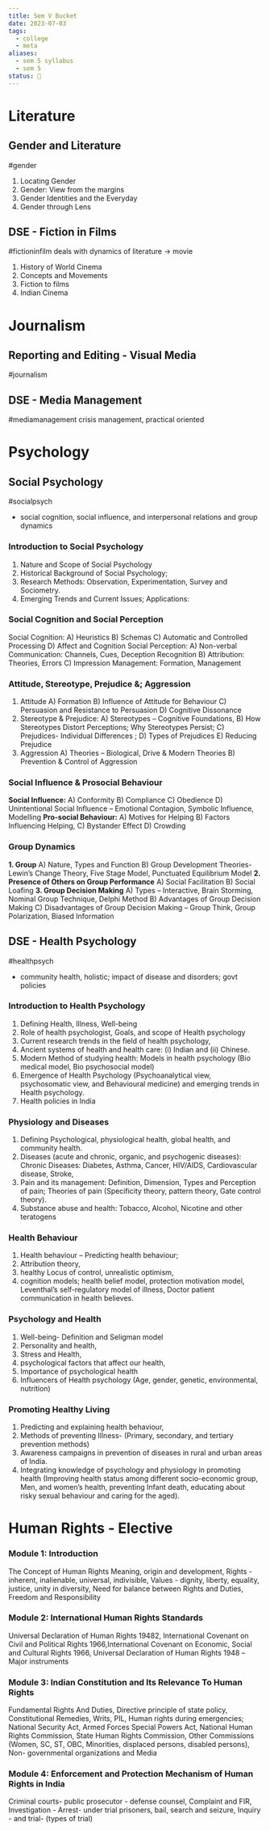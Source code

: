 ```yaml
---
title: Sem V Bucket
date: 2023-07-03
tags:
  - college
  - meta
aliases:
  - sem 5 syllabus
  - sem 5
status: 🌱
---
```

# Literature
## Gender and Literature
#gender
1) Locating Gender
2) Gender: View from the margins
3) Gender Identities and the Everyday
4) Gender through Lens
## DSE - Fiction in Films
#fictioninfilm 
deals with dynamics of literature -> movie
1. History of World Cinema
2. Concepts and Movements
3. Fiction to films
4. Indian Cinema 
# Journalism
## Reporting and Editing - Visual Media
#journalism 
## DSE - Media Management
#mediamanagement 
crisis management, practical oriented

# Psychology
## Social Psychology
#socialpsych 
- social cognition, social influence, and interpersonal relations and group dynamics 
### Introduction to Social Psychology 
1. Nature and Scope of Social Psychology
2. Historical Background of Social Psychology;
3. Research Methods: Observation, Experimentation, Survey and Sociometry.
4. Emerging Trends and Current Issues; Applications: 
### Social Cognition and Social Perception 
Social Cognition:
	A) Heuristics
	B) Schemas
	C) Automatic and Controlled Processing
	D) Affect and Cognition
Social Perception:
	A) Non-verbal Communication: Channels, Cues, Deception Recognition
	B) Attribution: Theories, Errors
	C) Impression Management: Formation, Management
### Attitude, Stereotype, Prejudice &; Aggression 
1. Attitude 
	A) Formation
	B) Influence of Attitude for Behaviour
	C) Persuasion and Resistance to Persuasion
	D) Cognitive Dissonance
2. Stereotype & Prejudice:
	A) Stereotypes – Cognitive Foundations,
	B) How Stereotypes Distort Perceptions; Why Stereotypes Persist;
	C) Prejudices- Individual Differences ;
	D) Types of Prejudices
	E) Reducing Prejudice
3. Aggression
	A) Theories – Biological, Drive &amp; Modern Theories
	B) Prevention &amp; Control of Aggression
### Social Influence & Prosocial Behaviour 
**Social Influence:**
	A) Conformity
	B) Compliance
	C) Obedience
	D) Unintentional Social Influence – Emotional Contagion, Symbolic Influence,
	Modelling
**Pro-social Behaviour:**
	A) Motives for Helping
	B) Factors Influencing Helping,
	C) Bystander Effect
	D) Crowding 
### Group Dynamics 
**1. Group**
	A) Nature, Types and Function
	B) Group Development Theories- Lewin’s Change Theory, Five Stage Model,
	Punctuated Equilibrium Model
**2. Presence of Others on Group Performance**
	A) Social Facilitation
	B) Social Loafing
**3. Group Decision Making**
	A) Types – Interactive, Brain Storming, Nominal Group Technique, Delphi Method
	B) Advantages of Group Decision Making
	C) Disadvantages of Group Decision Making – Group Think, Group Polarization, Biased Information
## DSE - Health Psychology
#healthpsych 
- community health, holistic; impact of disease and disorders; govt policies 
### Introduction to Health Psychology
1. Defining Health, Illness, Well-being
2. Role of health psychologist, Goals, and scope of Health psychology
3. Current research trends in the field of health psychology,
4. Ancient systems of health and health care: (i) Indian and (ii) Chinese.
5. Modern Method of studying health: Models in health psychology (Bio medical model, Bio psychosocial model)
6. Emergence of Health Psychology (Psychoanalytical view, psychosomatic view, and Behavioural medicine) and emerging trends in Health psychology.
7. Health policies in India
### Physiology and Diseases
1. Defining Psychological, physiological health, global health, and community health.
2. Diseases (acute and chronic, organic, and psychogenic diseases): Chronic Diseases: Diabetes, Asthma, Cancer, HIV/AIDS, Cardiovascular disease, Stroke,
3. Pain and its management: Definition, Dimension, Types and Perception of pain; Theories of pain (Specificity theory, pattern theory, Gate control theory).
4. Substance abuse and health: Tobacco, Alcohol, Nicotine and other teratogens
### Health Behaviour
1. Health behaviour – Predicting health behaviour; 
2. Attribution theory, 
3. healthy Locus of control, unrealistic optimism, 
4. cognition models; health belief model, protection motivation model, Leventhal’s self-regulatory model of illness, Doctor patient communication in health believes.
### Psychology and Health
1. Well-being- Definition and Seligman model
2. Personality and health,
3. Stress and Health,
4. psychological factors that affect our health,
5. Importance of psychological health
6. Influencers of Health psychology (Age, gender, genetic, environmental, nutrition)
### Promoting Healthy Living
1. Predicting and explaining health behaviour,
2. Methods of preventing Illness- (Primary, secondary, and tertiary prevention methods)
3. Awareness campaigns in prevention of diseases in rural and urban areas of India.
4. Integrating knowledge of psychology and physiology in promoting health (Improving health status among different socio-economic group, Men, and women’s health, preventing Infant death, educating about risky sexual behaviour and caring for the aged).


# Human Rights - Elective
### Module 1: Introduction
The Concept of Human Rights 
Meaning, origin and development, 
Rights - inherent, inalienable, universal, indivisible, 
Values - dignity, liberty, equality, justice, unity in diversity, 
Need for balance between Rights and Duties,
Freedom and Responsibility
### Module 2: International Human Rights Standards
Universal Declaration of Human Rights 19482, International Covenant on Civil and Political
Rights 1966,International Covenant on Economic, Social and Cultural Rights 1966, Universal
Declaration of Human Rights 1948 –Major instruments
### Module 3: Indian Constitution and Its Relevance To Human Rights
Fundamental Rights And Duties, Directive principle of state policy, Constitutional Remedies,
Writs, PIL, Human rights during emergencies; National Security Act, Armed Forces Special
Powers Act, National Human Rights Commission, State Human Rights Commission, Other
Commissions (Women, SC, ST, OBC, Minorities, displaced persons, disabled persons), Non-
governmental organizations and Media
### Module 4: Enforcement and Protection Mechanism of Human Rights in India
Criminal courts- public prosecutor - defense counsel, Complaint and FIR, Investigation - Arrest- under trial prisoners, bail, search and seizure, Inquiry - and trial- (types of trial)
